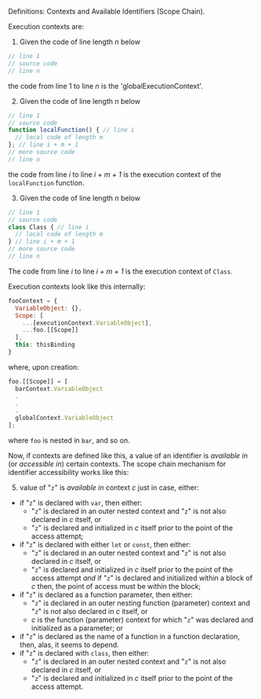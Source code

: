 Definitions: Contexts and Available Identifiers (Scope Chain).

Execution contexts are:

1. Given the code of line length _n_ below

```js
// line 1
// source code
// line n
```

the code from line 1 to line _n_ is the 'globalExecutionContext'.

2. Given the code of line length _n_ below

```js
// line 1
// source code
function localFunction() { // line i
  // local code of length m
}; // line i + m + 1
// more source code
// line n
```

the code from line _i_ to line _i + m + 1_ is the execution context of the `localFunction` function.

3. Given the code of line length _n_ below

```js
// line 1
// source code
class Class { // line i
  // local code of length m
} // line i + m + 1
// more source code
// line n
```

The code from line _i_ to line _i + m + 1_ is the execution context of `Class`.

Execution contexts look like this internally:

```js
fooContext = {
  VariableObject: {},
  Scope: [
    ...[executionContext.VariableObject],
    ...foo.[[Scope]]
  ],
  this: thisBinding
}
```

where, upon creation:

```js
foo.[[Scope]] = [
  barContext.VariableObject
  .
  .
  .
  globalContext.VariableObject
];
```

where `foo` is nested in `bar`, and so on.

Now, if contexts are defined like this, a value of an identifier is _available in_ (or _accessible in_) certain contexts. The scope chain mechanism for identifier accessibility works like this:

5. value of "`z`" is _available in_ context _c_ just in case, either:
  - if "`z`" is declared with `var`, then either:
    - "`z`" is declared in an outer nested context and "`z`" is not also declared in _c_ itself, or
    - "`z`" is declared and initialized in _c_ itself prior to the point of the access attempt;
  - if "`z`" is declared with either `let` or `const`, then either:
    - "`z`" is declared in an outer nested context and "`z`" is not also declared in _c_ itself, or
    - "`z`" is declared and initialized in _c_ itself prior to the point of the access attempt _and_ if "`z`" is declared and initialized within a block of _c_ then, the point of access must be within the block;
  - if "`z`" is declared as a function parameter, then either:
    - "`z`" is declared in an outer nesting function (parameter) context and "`z`" is not also declared in _c_ itself, or
    - _c_ is the function (parameter) context for which "`z`" was declared and initialized as a parameter; or
  - if "`z`" is declared as the name of a function in a function declaration, then, alas, it seems to depend.
  - if "`z`" is declared with `class`, then either:
    - "`z`" is declared in an outer nested context and "`z`" is not also declared in _c_ itself, or
    - "`z`" is declared and initialized in _c_ itself prior to the point of the access attempt.
